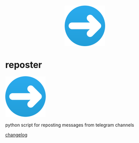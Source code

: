 <p align="center">
  <img src="https://github.com/gmankab/reposter/blob/main/reposter/icon.svg" width="128"/>
</p>

# reposter

<img src="reposter/icon.svg" width="128" height="128">

python script for reposting messages from telegram channels

[changelog](changelog.md)
